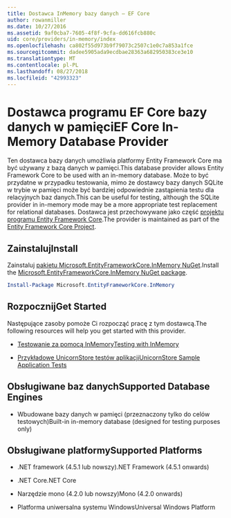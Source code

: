 ```yaml
---
title: Dostawca InMemory bazy danych — EF Core
author: rowanmiller
ms.date: 10/27/2016
ms.assetid: 9af0cba7-7605-4f8f-9cfa-dd616fcb880c
uid: core/providers/in-memory/index
ms.openlocfilehash: ca802f55d973b9f79073c2507c1e0c7a853a1fce
ms.sourcegitcommit: dadee5905ada9ecdbae28363a682950383ce3e10
ms.translationtype: MT
ms.contentlocale: pl-PL
ms.lasthandoff: 08/27/2018
ms.locfileid: "42993323"
---
```

# <a name="ef-core-in-memory-database-provider"></a><span data-ttu-id="2cdaf-102">Dostawca programu EF Core bazy danych w pamięci</span><span class="sxs-lookup"><span data-stu-id="2cdaf-102">EF Core In-Memory Database Provider</span></span>

<span data-ttu-id="2cdaf-103">Ten dostawca bazy danych umożliwia platformy Entity Framework Core ma być używany z bazą danych w pamięci.</span><span class="sxs-lookup"><span data-stu-id="2cdaf-103">This database provider allows Entity Framework Core to be used with an in-memory database.</span></span> <span data-ttu-id="2cdaf-104">Może to być przydatne w przypadku testowania, mimo że dostawcy bazy danych SQLite w trybie w pamięci może być bardziej odpowiednie zastąpienia testu dla relacyjnych baz danych.</span><span class="sxs-lookup"><span data-stu-id="2cdaf-104">This can be useful for testing, although the SQLite provider in in-memory mode may be a more appropriate test replacement for relational databases.</span></span> <span data-ttu-id="2cdaf-105">Dostawca jest przechowywane jako część [projektu programu Entity Framework Core](https://github.com/aspnet/EntityFrameworkCore).</span><span class="sxs-lookup"><span data-stu-id="2cdaf-105">The provider is maintained as part of the [Entity Framework Core Project](https://github.com/aspnet/EntityFrameworkCore).</span></span>

## <a name="install"></a><span data-ttu-id="2cdaf-106">Zainstaluj</span><span class="sxs-lookup"><span data-stu-id="2cdaf-106">Install</span></span>

<span data-ttu-id="2cdaf-107">Zainstaluj [pakietu Microsoft.EntityFrameworkCore.InMemory NuGet](https://www.nuget.org/packages/Microsoft.EntityFrameworkCore.InMemory/).</span><span class="sxs-lookup"><span data-stu-id="2cdaf-107">Install the [Microsoft.EntityFrameworkCore.InMemory NuGet package](https://www.nuget.org/packages/Microsoft.EntityFrameworkCore.InMemory/).</span></span>

``` powershell
Install-Package Microsoft.EntityFrameworkCore.InMemory
```

## <a name="get-started"></a><span data-ttu-id="2cdaf-108">Rozpocznij</span><span class="sxs-lookup"><span data-stu-id="2cdaf-108">Get Started</span></span>

<span data-ttu-id="2cdaf-109">Następujące zasoby pomoże Ci rozpocząć pracę z tym dostawcą.</span><span class="sxs-lookup"><span data-stu-id="2cdaf-109">The following resources will help you get started with this provider.</span></span>
* [<span data-ttu-id="2cdaf-110">Testowanie za pomocą InMemory</span><span class="sxs-lookup"><span data-stu-id="2cdaf-110">Testing with InMemory</span></span>](../../miscellaneous/testing/in-memory.md)

* [<span data-ttu-id="2cdaf-111">Przykładowe UnicornStore testów aplikacji</span><span class="sxs-lookup"><span data-stu-id="2cdaf-111">UnicornStore Sample Application Tests</span></span>](https://github.com/rowanmiller/UnicornStore/blob/master/UnicornStore/src/UnicornStore.Tests/Controllers/ShippingControllerTests.cs)

## <a name="supported-database-engines"></a><span data-ttu-id="2cdaf-112">Obsługiwane baz danych</span><span class="sxs-lookup"><span data-stu-id="2cdaf-112">Supported Database Engines</span></span>

* <span data-ttu-id="2cdaf-113">Wbudowane bazy danych w pamięci (przeznaczony tylko do celów testowych)</span><span class="sxs-lookup"><span data-stu-id="2cdaf-113">Built-in in-memory database (designed for testing purposes only)</span></span>

## <a name="supported-platforms"></a><span data-ttu-id="2cdaf-114">Obsługiwane platformy</span><span class="sxs-lookup"><span data-stu-id="2cdaf-114">Supported Platforms</span></span>

* <span data-ttu-id="2cdaf-115">.NET framework (4.5.1 lub nowszy)</span><span class="sxs-lookup"><span data-stu-id="2cdaf-115">.NET Framework (4.5.1 onwards)</span></span>

* <span data-ttu-id="2cdaf-116">.NET Core</span><span class="sxs-lookup"><span data-stu-id="2cdaf-116">.NET Core</span></span>

* <span data-ttu-id="2cdaf-117">Narzędzie mono (4.2.0 lub nowszy)</span><span class="sxs-lookup"><span data-stu-id="2cdaf-117">Mono (4.2.0 onwards)</span></span>

* <span data-ttu-id="2cdaf-118">Platforma uniwersalna systemu Windows</span><span class="sxs-lookup"><span data-stu-id="2cdaf-118">Universal Windows Platform</span></span>
